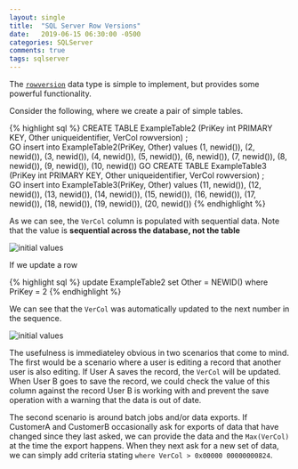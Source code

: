 ```yaml
---
layout: single
title:  "SQL Server Row Versions"
date:   2019-06-15 06:30:00 -0500
categories: SQLServer
comments: true
tags: sqlserver
---
```


The [`rowversion`](https://docs.microsoft.com/en-us/sql/t-sql/data-types/rowversion-transact-sql?view=sql-server-2017) data type is simple to implement, but provides some powerful functionality.


Consider the following, where we create a pair of simple tables.

{% highlight sql %}
CREATE TABLE ExampleTable2 (PriKey int PRIMARY KEY, Other uniqueidentifier, VerCol rowversion) ;  
GO
insert into ExampleTable2(PriKey, Other)
values 
(1, newid()),
(2, newid()),
(3, newid()),
(4, newid()),
(5, newid()),
(6, newid()),
(7, newid()),
(8, newid()),
(9, newid()),
(10, newid())
GO
CREATE TABLE ExampleTable3 (PriKey int PRIMARY KEY, Other uniqueidentifier, VerCol rowversion) ;  
GO
insert into ExampleTable3(PriKey, Other)
values 
(11, newid()),
(12, newid()),
(13, newid()),
(14, newid()),
(15, newid()),
(16, newid()),
(17, newid()),
(18, newid()),
(19, newid()),
(20, newid())
{% endhighlight %}

As we can see, the `VerCol` column is populated with sequential data.  Note that the value is **sequential across the database, not the table**

<img src="{{ site.url }}{{ site.baseurl }}/assets/images/rowversion_1.PNG" alt="initial values">

If we update a row 

{% highlight sql %}
update ExampleTable2 set Other = NEWID() where PriKey = 2
{% endhighlight %}

We can see that the `VerCol` was automatically updated to the next number in the sequence.

<img src="{{ site.url }}{{ site.baseurl }}/assets/images/rowversion_2.png" alt="initial values">

The usefulness is immediateley obvious in two scenarios that come to mind.  The first would be a scenario where a user is editing a record that another user is also editing.  If User A saves the record, the `VerCol` will be updated.  When User B goes to save the record, we could check the value of this column against the record User B is working with and prevent the save operation with a warning that the data is out of date.

The second scenario is around batch jobs and/or data exports.  If CustomerA and CustomerB occasionally ask for exports of data that have changed since they last asked, we can provide the data and the `Max(VerCol)` at the time the export happens.  When they next ask for a new set of data, we can simply add criteria stating `where VerCol > 0x00000 00000000824`.
